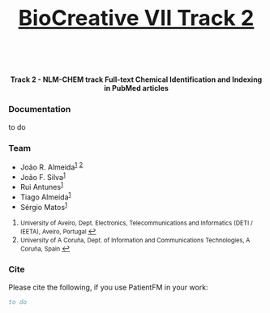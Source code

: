 <h1 align="center">
  <br>
  <a href="https://github.com/bioinformatics-ua/biocreativeVII_track2">
  	<h2>BioCreative VII Track 2</h2>
  </a>
  <br>
</h1>

<h4 align="center">Track 2 - NLM-CHEM track Full-text Chemical Identification and Indexing in PubMed articles</h4>

### Documentation

to do

### Team
  * João R. Almeida<sup id="a1">[1](#f1)</sup> <sup id="a2">[2](#f2)</sup>
  * João F. Silva<sup id="a1">[1](#f1)</sup>
  * Rui Antunes<sup id="a1">[1](#f1)</sup>
  * Tiago Almeida<sup id="a1">[1](#f1)</sup>
  * Sérgio Matos<sup id="a1">[1](#f1)</sup>

1. <small id="f1"> University of Aveiro, Dept. Electronics, Telecommunications and Informatics (DETI / IEETA), Aveiro, Portugal </small> [↩](#a1)
2. <small id="f4"> University of A Coruña, Dept. of Information and Communications Technologies, A Coruña, Spain </small> [↩](#a4)

### Cite

Please cite the following, if you use PatientFM in your work:

```bib
to do
```
